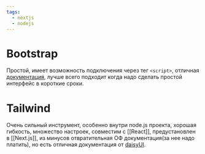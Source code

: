 ```yaml
---
tags:
  - nextjs
  - nodejs
---
```

# Bootstrap
Простой, имеет возможность подключения через тег `<script>`, отличная [документация](https://getbootstrap.com/docs/5.1/getting-started/introduction/), лучше всего подходит когда надо сделать простой интерфейс в короткие сроки.

# Tailwind
Очень сильный инструмент, особенно внутри node.js проекта, хорошая гибкость, множество настроек, совместим с [[React]], предустановлен в [[Next.js]], из минусов отвратительная ОФ документация(за нее надо платить), но есть отличная документация от [daisyUI](https://daisyui.com/). 